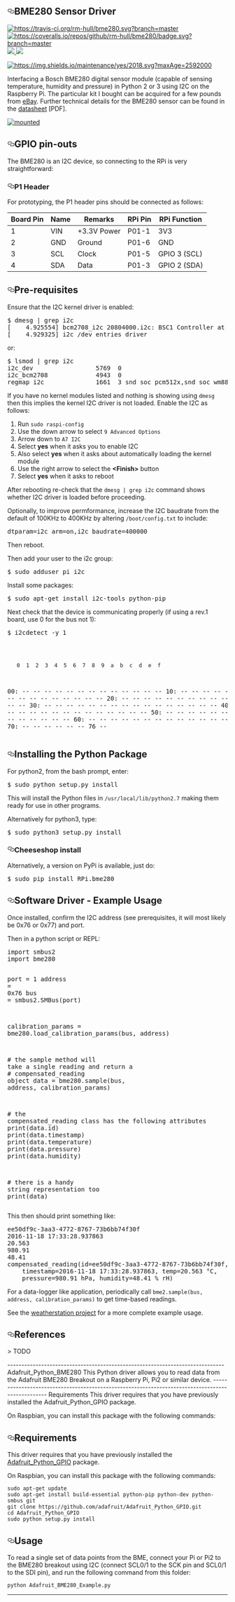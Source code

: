 
      
  <div id="readme" class="readme blob instapaper_body">
    <article class="markdown-body entry-content" itemprop="text"><h1><a id="user-content-bme280-sensor-driver" class="anchor" aria-hidden="true" href="#bme280-sensor-driver"><svg class="octicon octicon-link" viewBox="0 0 16 16" version="1.1" width="16" height="16" aria-hidden="true"><path fill-rule="evenodd" d="M4 9h1v1H4c-1.5 0-3-1.69-3-3.5S2.55 3 4 3h4c1.45 0 3 1.69 3 3.5 0 1.41-.91 2.72-2 3.25V8.59c.58-.45 1-1.27 1-2.09C10 5.22 8.98 4 8 4H4c-.98 0-2 1.22-2 2.5S3 9 4 9zm9-3h-1v1h1c1 0 2 1.22 2 2.5S13.98 12 13 12H9c-.98 0-2-1.22-2-2.5 0-.83.42-1.64 1-2.09V6.25c-1.09.53-2 1.84-2 3.25C6 11.31 7.55 13 9 13h4c1.45 0 3-1.69 3-3.5S14.5 6 13 6z"></path></svg></a>BME280 Sensor Driver</h1>
<a href="https://travis-ci.org/rm-hull/bme280" rel="nofollow"><img alt="https://travis-ci.org/rm-hull/bme280.svg?branch=master" src="https://camo.githubusercontent.com/49993cd818e08d38f58dacd5457cca356d196cb2/68747470733a2f2f7472617669732d63692e6f72672f726d2d68756c6c2f626d653238302e7376673f6272616e63683d6d6173746572" data-canonical-src="https://travis-ci.org/rm-hull/bme280.svg?branch=master" style="max-width:100%;"></a>
<a href="https://coveralls.io/github/rm-hull/bme280?branch=master" rel="nofollow"><img alt="https://coveralls.io/repos/github/rm-hull/bme280/badge.svg?branch=master" src="https://camo.githubusercontent.com/1cfa792a2e5211362d15e4df11b8aaf8920ab66d/68747470733a2f2f636f766572616c6c732e696f2f7265706f732f6769746875622f726d2d68756c6c2f626d653238302f62616467652e7376673f6272616e63683d6d6173746572" data-canonical-src="https://coveralls.io/repos/github/rm-hull/bme280/badge.svg?branch=master" style="max-width:100%;"></a>
<a href="https://pypi.python.org/pypi/rpi-bme280" rel="nofollow"><img src="https://camo.githubusercontent.com/ec7c78cae069a697093e74b65eec136e61417426/68747470733a2f2f696d672e736869656c64732e696f2f707970692f707976657273696f6e732f7270692d626d653238302e737667" data-canonical-src="https://img.shields.io/pypi/pyversions/rpi-bme280.svg" style="max-width:100%;">
</a>
<a href="https://pypi.python.org/pypi/rpi-bme280" rel="nofollow"><img src="https://camo.githubusercontent.com/1bb8445c122122fc8e03103de9371f2c7659f459/68747470733a2f2f696d672e736869656c64732e696f2f707970692f762f7270692d626d653238302e737667" data-canonical-src="https://img.shields.io/pypi/v/rpi-bme280.svg" style="max-width:100%;">
</a>
<p><a target="_blank" rel="noopener noreferrer" href="https://camo.githubusercontent.com/dc889d2da526de91b68763154da8439e83368426/68747470733a2f2f696d672e736869656c64732e696f2f6d61696e74656e616e63652f7965732f323031382e7376673f6d61784167653d32353932303030"><img alt="https://img.shields.io/maintenance/yes/2018.svg?maxAge=2592000" src="https://camo.githubusercontent.com/dc889d2da526de91b68763154da8439e83368426/68747470733a2f2f696d672e736869656c64732e696f2f6d61696e74656e616e63652f7965732f323031382e7376673f6d61784167653d32353932303030" data-canonical-src="https://img.shields.io/maintenance/yes/2018.svg?maxAge=2592000" style="max-width:100%;"></a></p>
<p>Interfacing a Bosch BME280 digital sensor module (capable of sensing
temperature, humidity and pressure) in Python 2 or 3 using I2C on the Raspberry
Pi. The particular kit I bought can be acquired for a few pounds from <a href="http://www.ebay.co.uk/itm/311728184519" rel="nofollow">eBay</a>. Further technical details for the
BME280 sensor can be found in the <a href="https://raw.githubusercontent.com/rm-hull/bme280/master/doc/tech-spec/BME280.pdf" rel="nofollow">datasheet</a>
[PDF].</p>
<p><a target="_blank" rel="noopener noreferrer" href="https://raw.githubusercontent.com/rm-hull/bme280/master/doc/bme280-sensor.jpg"><img alt="mounted" src="https://raw.githubusercontent.com/rm-hull/bme280/master/doc/bme280-sensor.jpg" style="max-width:100%;"></a></p>
<a name="user-content-gpio-pin-outs"></a>
<h2><a id="user-content-gpio-pin-outs" class="anchor" aria-hidden="true" href="#gpio-pin-outs"><svg class="octicon octicon-link" viewBox="0 0 16 16" version="1.1" width="16" height="16" aria-hidden="true"><path fill-rule="evenodd" d="M4 9h1v1H4c-1.5 0-3-1.69-3-3.5S2.55 3 4 3h4c1.45 0 3 1.69 3 3.5 0 1.41-.91 2.72-2 3.25V8.59c.58-.45 1-1.27 1-2.09C10 5.22 8.98 4 8 4H4c-.98 0-2 1.22-2 2.5S3 9 4 9zm9-3h-1v1h1c1 0 2 1.22 2 2.5S13.98 12 13 12H9c-.98 0-2-1.22-2-2.5 0-.83.42-1.64 1-2.09V6.25c-1.09.53-2 1.84-2 3.25C6 11.31 7.55 13 9 13h4c1.45 0 3-1.69 3-3.5S14.5 6 13 6z"></path></svg></a>GPIO pin-outs</h2>
<p>The BME280 is an I2C device, so connecting to the RPi is very straightforward:</p>
<a name="user-content-p1-header"></a>
<h3><a id="user-content-p1-header" class="anchor" aria-hidden="true" href="#p1-header"><svg class="octicon octicon-link" viewBox="0 0 16 16" version="1.1" width="16" height="16" aria-hidden="true"><path fill-rule="evenodd" d="M4 9h1v1H4c-1.5 0-3-1.69-3-3.5S2.55 3 4 3h4c1.45 0 3 1.69 3 3.5 0 1.41-.91 2.72-2 3.25V8.59c.58-.45 1-1.27 1-2.09C10 5.22 8.98 4 8 4H4c-.98 0-2 1.22-2 2.5S3 9 4 9zm9-3h-1v1h1c1 0 2 1.22 2 2.5S13.98 12 13 12H9c-.98 0-2-1.22-2-2.5 0-.83.42-1.64 1-2.09V6.25c-1.09.53-2 1.84-2 3.25C6 11.31 7.55 13 9 13h4c1.45 0 3-1.69 3-3.5S14.5 6 13 6z"></path></svg></a>P1 Header</h3>
<p>For prototyping, the P1 header pins should be connected as follows:</p>
<table>







<thead valign="bottom">
<tr><th>Board Pin</th>
<th>Name</th>
<th>Remarks</th>
<th>RPi Pin</th>
<th>RPi Function</th>
</tr>
</thead>
<tbody valign="top">
<tr><td>1</td>
<td>VIN</td>
<td>+3.3V Power</td>
<td>P01-1</td>
<td>3V3</td>
</tr>
<tr><td>2</td>
<td>GND</td>
<td>Ground</td>
<td>P01-6</td>
<td>GND</td>
</tr>
<tr><td>3</td>
<td>SCL</td>
<td>Clock</td>
<td>P01-5</td>
<td>GPIO 3 (SCL)</td>
</tr>
<tr><td>4</td>
<td>SDA</td>
<td>Data</td>
<td>P01-3</td>
<td>GPIO 2 (SDA)</td>
</tr>
</tbody>
</table>
<a name="user-content-pre-requisites"></a>
<h2><a id="user-content-pre-requisites" class="anchor" aria-hidden="true" href="#pre-requisites"><svg class="octicon octicon-link" viewBox="0 0 16 16" version="1.1" width="16" height="16" aria-hidden="true"><path fill-rule="evenodd" d="M4 9h1v1H4c-1.5 0-3-1.69-3-3.5S2.55 3 4 3h4c1.45 0 3 1.69 3 3.5 0 1.41-.91 2.72-2 3.25V8.59c.58-.45 1-1.27 1-2.09C10 5.22 8.98 4 8 4H4c-.98 0-2 1.22-2 2.5S3 9 4 9zm9-3h-1v1h1c1 0 2 1.22 2 2.5S13.98 12 13 12H9c-.98 0-2-1.22-2-2.5 0-.83.42-1.64 1-2.09V6.25c-1.09.53-2 1.84-2 3.25C6 11.31 7.55 13 9 13h4c1.45 0 3-1.69 3-3.5S14.5 6 13 6z"></path></svg></a>Pre-requisites</h2>
<p>Ensure that the I2C kernel driver is enabled:</p>
<pre>$ dmesg | grep i2c
[    4.925554] bcm2708_i2c 20804000.i2c: BSC1 Controller at 0x20804000 (irq 79) (baudrate 100000)
[    4.929325] i2c /dev entries driver
</pre>
<p>or:</p>
<pre>$ lsmod | grep i2c
i2c_dev                 5769  0
i2c_bcm2708             4943  0
regmap_i2c              1661  3 snd_soc_pcm512x,snd_soc_wm8804,snd_soc_core
</pre>
<p>If you have no kernel modules listed and nothing is showing using <code>dmesg</code> then this implies
the kernel I2C driver is not loaded. Enable the I2C as follows:</p>
<ol>
<li>Run <code>sudo raspi-config</code></li>
<li>Use the down arrow to select <code>9 Advanced Options</code></li>
<li>Arrow down to <code>A7 I2C</code></li>
<li>Select <strong>yes</strong> when it asks you to enable I2C</li>
<li>Also select <strong>yes</strong> when it asks about automatically loading the kernel module</li>
<li>Use the right arrow to select the <strong>&lt;Finish&gt;</strong> button</li>
<li>Select <strong>yes</strong> when it asks to reboot</li>
</ol>
<p>After rebooting re-check that the <code>dmesg | grep i2c</code> command shows whether
I2C driver is loaded before proceeding.</p>
<p>Optionally, to improve permformance, increase the I2C baudrate from the default
of 100KHz to 400KHz by altering <code>/boot/config.txt</code> to include:</p>
<pre>dtparam=i2c_arm=on,i2c_baudrate=400000
</pre>
<p>Then reboot.</p>
<p>Then add your user to the i2c group:</p>
<pre>$ sudo adduser pi i2c
</pre>
<p>Install some packages:</p>
<pre>$ sudo apt-get install i2c-tools python-pip
</pre>
<p>Next check that the device is communicating properly (if using a rev.1 board,
use 0 for the bus not 1):</p>
<pre>$ i2cdetect -y 1
<p>

       0  1  2  3  4  5  6  7  8  9  a  b  c  d  e  f
  00:          -- -- -- -- -- -- -- -- -- -- -- -- --
  10: -- -- -- -- -- -- -- -- -- -- -- -- -- -- -- --
  20: -- -- -- -- -- -- -- -- -- -- -- -- -- -- -- --
  30: -- -- -- -- -- -- -- -- -- -- -- -- -- -- -- --
  40: -- -- -- -- -- -- -- -- -- -- -- -- -- -- -- --
  50: -- -- -- -- -- -- -- -- -- -- -- -- -- -- -- --
  60: -- -- -- -- -- -- -- -- -- -- -- -- -- -- -- --
  70: -- -- -- -- -- -- 76 --
</pre>
<a name="user-content-installing-the-python-package"></a>
<h2><a id="user-content-installing-the-python-package" class="anchor" aria-hidden="true" href="#installing-the-python-package"><svg class="octicon octicon-link" viewBox="0 0 16 16" version="1.1" width="16" height="16" aria-hidden="true"><path fill-rule="evenodd" d="M4 9h1v1H4c-1.5 0-3-1.69-3-3.5S2.55 3 4 3h4c1.45 0 3 1.69 3 3.5 0 1.41-.91 2.72-2 3.25V8.59c.58-.45 1-1.27 1-2.09C10 5.22 8.98 4 8 4H4c-.98 0-2 1.22-2 2.5S3 9 4 9zm9-3h-1v1h1c1 0 2 1.22 2 2.5S13.98 12 13 12H9c-.98 0-2-1.22-2-2.5 0-.83.42-1.64 1-2.09V6.25c-1.09.53-2 1.84-2 3.25C6 11.31 7.55 13 9 13h4c1.45 0 3-1.69 3-3.5S14.5 6 13 6z"></path></svg></a>Installing the Python Package</h2>
<p>For python2, from the bash prompt, enter:</p>
<pre>$ sudo python setup.py install
</pre>
<p>This will install the Python files in <code>/usr/local/lib/python2.7</code>
making them ready for use in other programs.</p>
<p>Alternatively for python3, type:</p>
<pre>$ sudo python3 setup.py install
</pre>
<a name="user-content-cheeseshop-install"></a>
<h3><a id="user-content-cheeseshop-install" class="anchor" aria-hidden="true" href="#cheeseshop-install"><svg class="octicon octicon-link" viewBox="0 0 16 16" version="1.1" width="16" height="16" aria-hidden="true"><path fill-rule="evenodd" d="M4 9h1v1H4c-1.5 0-3-1.69-3-3.5S2.55 3 4 3h4c1.45 0 3 1.69 3 3.5 0 1.41-.91 2.72-2 3.25V8.59c.58-.45 1-1.27 1-2.09C10 5.22 8.98 4 8 4H4c-.98 0-2 1.22-2 2.5S3 9 4 9zm9-3h-1v1h1c1 0 2 1.22 2 2.5S13.98 12 13 12H9c-.98 0-2-1.22-2-2.5 0-.83.42-1.64 1-2.09V6.25c-1.09.53-2 1.84-2 3.25C6 11.31 7.55 13 9 13h4c1.45 0 3-1.69 3-3.5S14.5 6 13 6z"></path></svg></a>Cheeseshop install</h3>
<p>Alternatively, a version on PyPi is available, just do:</p>
<pre>$ sudo pip install RPi.bme280
</pre>
<a name="user-content-software-driver-example-usage"></a>
<h2><a id="user-content-software-driver---example-usage" class="anchor" aria-hidden="true" href="#software-driver---example-usage"><svg class="octicon octicon-link" viewBox="0 0 16 16" version="1.1" width="16" height="16" aria-hidden="true"><path fill-rule="evenodd" d="M4 9h1v1H4c-1.5 0-3-1.69-3-3.5S2.55 3 4 3h4c1.45 0 3 1.69 3 3.5 0 1.41-.91 2.72-2 3.25V8.59c.58-.45 1-1.27 1-2.09C10 5.22 8.98 4 8 4H4c-.98 0-2 1.22-2 2.5S3 9 4 9zm9-3h-1v1h1c1 0 2 1.22 2 2.5S13.98 12 13 12H9c-.98 0-2-1.22-2-2.5 0-.83.42-1.64 1-2.09V6.25c-1.09.53-2 1.84-2 3.25C6 11.31 7.55 13 9 13h4c1.45 0 3-1.69 3-3.5S14.5 6 13 6z"></path></svg></a>Software Driver - Example Usage</h2>
<p>Once installed, confirm the I2C address (see prerequisites, it will most
likely be 0x76 or 0x77) and port.</p>
<p>Then in a python script or REPL:</p>
<div class="highlight highlight-source-python"><pre><span class="pl-k">import</span> smbus2
<span class="pl-k">import</span> bme280

port <span class="pl-k">=</span> <span class="pl-c1">1</span>
address <span class="pl-k">=</span> <span class="pl-c1"><span class="pl-k">0x</span>76</span>
bus <span class="pl-k">=</span> smbus2.SMBus(port)

calibration_params <span class="pl-k">=</span> bme280.load_calibration_params(bus, address)

<span class="pl-c"><span class="pl-c">#</span> the sample method will take a single reading and return a</span>
<span class="pl-c"><span class="pl-c">#</span> compensated_reading object</span>
data <span class="pl-k">=</span> bme280.sample(bus, address, calibration_params)

<span class="pl-c"><span class="pl-c">#</span> the compensated_reading class has the following attributes</span>
<span class="pl-c1">print</span>(data.id)
<span class="pl-c1">print</span>(data.timestamp)
<span class="pl-c1">print</span>(data.temperature)
<span class="pl-c1">print</span>(data.pressure)
<span class="pl-c1">print</span>(data.humidity)

<span class="pl-c"><span class="pl-c">#</span> there is a handy string representation too</span>
<span class="pl-c1">print</span>(data)</pre></div>
<p>This then should print something like:</p>
<pre>ee50df9c-3aa3-4772-8767-73b6bb74f30f
2016-11-18 17:33:28.937863
20.563
980.91
48.41
compensated_reading(id=ee50df9c-3aa3-4772-8767-73b6bb74f30f,
    timestamp=2016-11-18 17:33:28.937863, temp=20.563 °C,
    pressure=980.91 hPa, humidity=48.41 % rH)
</pre>
<p>For a data-logger like application, periodically call <code>bme2.sample(bus, address, calibration_params)</code> to
get time-based readings.</p>
<p>See the <a href="https://github.com/rm-hull/weatherstation">weatherstation project</a> for
a more complete example usage.</p>
<a name="user-content-references"></a>
<h2><a id="user-content-references" class="anchor" aria-hidden="true" href="#references"><svg class="octicon octicon-link" viewBox="0 0 16 16" version="1.1" width="16" height="16" aria-hidden="true"><path fill-rule="evenodd" d="M4 9h1v1H4c-1.5 0-3-1.69-3-3.5S2.55 3 4 3h4c1.45 0 3 1.69 3 3.5 0 1.41-.91 2.72-2 3.25V8.59c.58-.45 1-1.27 1-2.09C10 5.22 8.98 4 8 4H4c-.98 0-2 1.22-2 2.5S3 9 4 9zm9-3h-1v1h1c1 0 2 1.22 2 2.5S13.98 12 13 12H9c-.98 0-2-1.22-2-2.5 0-.83.42-1.64 1-2.09V6.25c-1.09.53-2 1.84-2 3.25C6 11.31 7.55 13 9 13h4c1.45 0 3-1.69 3-3.5S14.5 6 13 6z"></path></svg></a>References</h2>
<p>&gt; TODO</p>
-----------------------------------------------------------------------------
Adafruit_Python_BME280
This Python driver allows you to read data from the Adafruit BME280 Breakout on a Raspberry Pi, Pi2 or similar device.
-------------------------------------------------------------------------------------------------
Requirements
This driver requires that you have previously installed the Adafruit_Python_GPIO package.

On Raspbian, you can install this package with the following commands:



<h2><a id="user-content-requirements" class="anchor" aria-hidden="true" href="#requirements"><svg class="octicon octicon-link" viewBox="0 0 16 16" version="1.1" width="16" height="16" aria-hidden="true"><path fill-rule="evenodd" d="M4 9h1v1H4c-1.5 0-3-1.69-3-3.5S2.55 3 4 3h4c1.45 0 3 1.69 3 3.5 0 1.41-.91 2.72-2 3.25V8.59c.58-.45 1-1.27 1-2.09C10 5.22 8.98 4 8 4H4c-.98 0-2 1.22-2 2.5S3 9 4 9zm9-3h-1v1h1c1 0 2 1.22 2 2.5S13.98 12 13 12H9c-.98 0-2-1.22-2-2.5 0-.83.42-1.64 1-2.09V6.25c-1.09.53-2 1.84-2 3.25C6 11.31 7.55 13 9 13h4c1.45 0 3-1.69 3-3.5S14.5 6 13 6z"></path></svg></a>Requirements</h2>
<p>This driver requires that you have previously installed the
<a href="https://github.com/adafruit/Adafruit_Python_GPIO">Adafruit_Python_GPIO</a> package.</p>
<p>On Raspbian, you can install this package with the following commands:</p>
<pre><code>sudo apt-get update
sudo apt-get install build-essential python-pip python-dev python-smbus git
git clone https://github.com/adafruit/Adafruit_Python_GPIO.git
cd Adafruit_Python_GPIO
sudo python setup.py install
</code></pre>
<h2><a id="user-content-usage" class="anchor" aria-hidden="true" href="#usage"><svg class="octicon octicon-link" viewBox="0 0 16 16" version="1.1" width="16" height="16" aria-hidden="true"><path fill-rule="evenodd" d="M4 9h1v1H4c-1.5 0-3-1.69-3-3.5S2.55 3 4 3h4c1.45 0 3 1.69 3 3.5 0 1.41-.91 2.72-2 3.25V8.59c.58-.45 1-1.27 1-2.09C10 5.22 8.98 4 8 4H4c-.98 0-2 1.22-2 2.5S3 9 4 9zm9-3h-1v1h1c1 0 2 1.22 2 2.5S13.98 12 13 12H9c-.98 0-2-1.22-2-2.5 0-.83.42-1.64 1-2.09V6.25c-1.09.53-2 1.84-2 3.25C6 11.31 7.55 13 9 13h4c1.45 0 3-1.69 3-3.5S14.5 6 13 6z"></path></svg></a>Usage</h2>
<p>To read a single set of data points from the BME, connect your Pi or Pi2
to the BME280 breakout using I2C (connect SCL0/1 to the SCK pin and SCL0/1
to the SDI pin), and run the following command from this folder:</p>
<pre><code>python Adafruit_BME280_Example.py
</code></pre>




---------------


